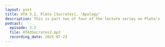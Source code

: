 ```yaml
---
layout: post
title: HTA 3.2, Plato [Socrates], "Apology"
description: This is part two of four of the lecture series on Plato's "Apology," a faithful rendition of Socrates' aretaic voice at his death trial.
podcast:
  episode: 3.2
  file: HTA3Socrates2.mp3
  recording_date: 2025-07-23
---
```

